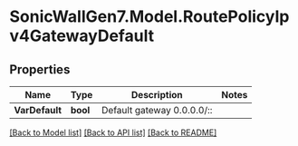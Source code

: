 # SonicWallGen7.Model.RoutePolicyIpv4GatewayDefault

## Properties

Name | Type | Description | Notes
------------ | ------------- | ------------- | -------------
**VarDefault** | **bool** | Default gateway 0.0.0.0/:: | 

[[Back to Model list]](../README.md#documentation-for-models) [[Back to API list]](../README.md#documentation-for-api-endpoints) [[Back to README]](../README.md)

